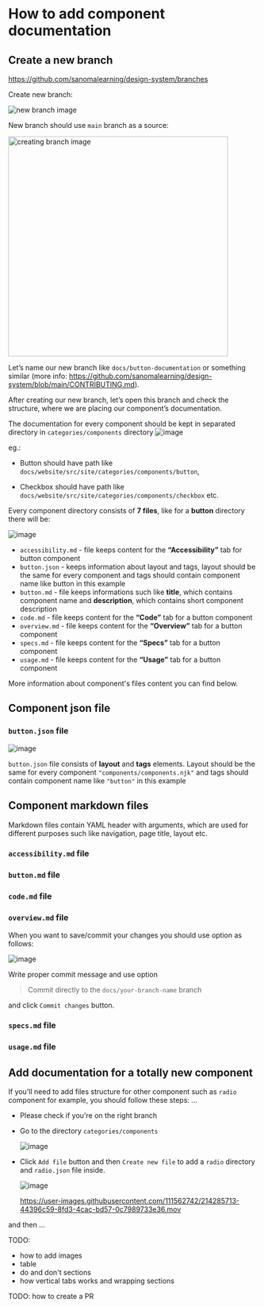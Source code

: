 # How to add component documentation

## Create a new branch

https://github.com/sanomalearning/design-system/branches

Create new branch:

<img alt="new branch image" src="https://user-images.githubusercontent.com/111562742/214255469-ce8a7d79-cf6f-41f2-a4b7-7fca8b829a43.png">



New branch should use `main` branch as a source:

<img width="443" alt="creating branch image" src="https://user-images.githubusercontent.com/111562742/214253485-d4a4bd36-3226-4bd1-a5f9-f82a77e09446.png">

Let’s name our new branch like `docs/button-documentation` or something similar (more info: https://github.com/sanomalearning/design-system/blob/main/CONTRIBUTING.md).

After creating our new branch, let’s open this branch and check the structure, where we are placing our component’s documentation.

The documentation for every component should be kept in separated directory in `categories/components` directory
![image](https://user-images.githubusercontent.com/111562742/214264218-83a2d908-6523-4ed5-90a2-c58a856c569a.png) 

eg.:
  - Button should have path like `docs/website/src/site/categories/components/button`,

  - Checkbox should have path like `docs/website/src/site/categories/components/checkbox` etc. 

Every component directory consists of **7 files**, like for a **button** directory there will be:

![image](https://user-images.githubusercontent.com/111562742/214264654-af3891e9-8814-45e0-b550-fc57d2f5af16.png)


- `accessibility.md` - file keeps content for the **“Accessibility”** tab for button component
- `button.json` - keeps information about layout and tags, layout should be the same for every component and tags should contain component name like button in this example
- `button.md` - file keeps informations such like **title**, which contains component name and **description**, which contains short component description
- `code.md` - file keeps content for the **“Code”** tab for a button component
- `overview.md` - file keeps content for the **“Overview”** tab for a button component
- `specs.md` - file keeps content for the **“Specs”** tab for a button component
- `usage.md` - file keeps content for the **“Usage”** tab for a button component

More information about component's files content you can find below.

## Component json file

### `button.json` file

![image](https://user-images.githubusercontent.com/111562742/214271396-14edcc44-d487-4fb4-822b-cef63e7da0d5.png)

`button.json` file consists of **layout** and **tags** elements. Layout should be the same for every component `"components/components.njk"` and tags should contain component name like `"button"` in this example

## Component markdown files

Markdown files contain YAML header with arguments, which are used for different purposes such like navigation, page title, layout etc.

### `accessibility.md` file

### `button.md` file

### `code.md` file

### `overview.md` file

When you want to save/commit your changes you should use option as follows:

<img alt="image" src="https://user-images.githubusercontent.com/111562742/214265893-3f964887-8e12-4774-a40a-e70c8da0775e.png">

Write proper commit message and use option 
> Commit directly to the `docs/your-branch-name` branch 

and click `Commit changes` button.

### `specs.md` file

### `usage.md` file



## Add documentation for a totally new component

If you'll need to add files structure for other component such as `radio` component for example, you should follow these steps:
...
- Please check if you're on the right branch
- Go to the directory `categories/components`
 
  ![image](https://user-images.githubusercontent.com/111562742/214264218-83a2d908-6523-4ed5-90a2-c58a856c569a.png) 

- Click `Add file` button and then `Create new file` to add a `radio` directory and `radio.json` file inside.

  ![image](https://user-images.githubusercontent.com/111562742/214283301-fa79efe4-a8d6-4c85-8a1f-e5f8c6b97263.png)


  https://user-images.githubusercontent.com/111562742/214285713-44396c59-8fd3-4cac-bd57-0c7989733e36.mov




and then ...




TODO:
- how to add images
- table
- do and don't sections
- how vertical tabs works and wrapping sections

TODO: how to create a PR


